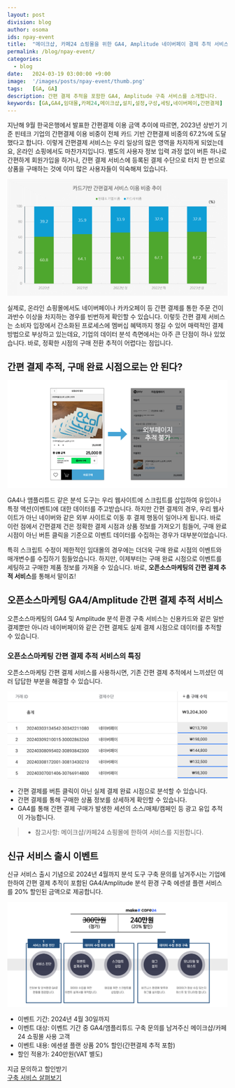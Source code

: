 ```yaml
---
layout: post
division: blog
author: osoma
ids: npay-event
title:  "메이크샵, 카페24 쇼핑몰을 위한 GA4, Amplitude 네이버페이 결제 추적 서비스 안내"
permalink: /blog/npay-event/
categories:
  - blog
date:   2024-03-19 03:00:00 +9:00
image:  '/images/posts/npay-event/thumb.png'
tags:   [GA, GA]
description: 간편 결제 추적을 포함한 GA4, Amplitude 구축 서비스를 소개합니다.
keywords: [GA,GA4,임대몰,카페24,메이크샵,설치,설정,구성,세팅,네이버페이,간편결제]
---
```


지난해 9월 한국은행에서 발표한 간편결제 이용 금액 추이에 따르면, 2023년 상반기 기준 핀테크 기업의 간편결제 이용 비중이 전체 카드 기반 간편결제 비중의 67.2%에 도달했다고 합니다. 이렇게 간편결제 서비스는 우리 일상의 많은 영역을 차지하게 되었는데요, 온라인 쇼핑에서도 마찬가지입니다. 별도의 사용자 정보 입력 과정 없이 버튼 하나로 간편하게 회원가입을 하거나, 간편 결제 서비스에 등록된 결제 수단으로 터치 한 번으로 상품을 구매하는 것에 이미 많은 사용자들이 익숙해져 있습니다.

![통계](/images/posts/npay-event/01.png)

실제로, 온라인 쇼핑몰에서도 네이버페이나 카카오페이 등 간편 결제를 통한 주문 건이 과반수 이상을 차지하는 경우를 빈번하게 확인할 수 있습니다. 이렇듯 간편 결제 서비스는 소비자 입장에서 간소화된 프로세스에 멤버십 혜택까지 챙길 수 있어 매력적인 결제 방법으로 부상하고 있는데요, 기업의 데이터 분석 측면에서는 아주 큰 단점이 하나 있었습니다. 바로, 정확한 시점의 구매 전환 추적이 어렵다는 점입니다.

## 간편 결제 추적, 구매 완료 시점으로는 안 된다?

![네이버페이 추적](/images/posts/npay-event/02.png)

GA4나 앰플리튜드 같은 분석 도구는 우리 웹사이트에 스크립트를 삽입하여 유입이나 특정 액션(이벤트)에 대한 데이터를 주고받습니다. 하지만 간편 결제의 경우, 우리 웹사이트가 아닌 네이버와 같은 외부 사이트로 이동 후 결제 행동이 일어나게 됩니다. 바로 이런 점에서 간편결제 건은 정확한 결제 시점과 상품 정보를 가져오기 힘들어, 구매 완료 시점이 아닌 버튼 클릭을 기준으로 이벤트 데이터를 수집하는 경우가 대부분이었습니다. 

특히 스크립트 수정이 제한적인 임대몰의 경우에는 더더욱 구매 완료 시점의 이벤트와 매개변수를 수집하기 힘들었습니다. 하지만, 이제부터는 구매 완료 시점으로 이벤트를 세팅하고 구매한 제품 정보를 가져올 수 있습니다. 바로, **오픈소스마케팅의 간편 결제 추적 서비스**를 통해서 말이죠!

## 오픈소스마케팅 GA4/Amplitude 간편 결제 추적 서비스

오픈소스마케팅의 GA4 및 Amplitude 분석 환경 구축 서비스는 신용카드와 같은 일반 결제뿐만 아니라 네이버페이와 같은 간편 결제도 실제 결제 시점으로 데이터를 추적할 수 있습니다. 

### 오픈소스마케팅 간편 결제 추적 서비스의 특징

오픈소스마케팅 간편 결제 서비스를 사용하시면, 기존 간편 결제 추적에서 느끼셨던 여러 답답한 부분을 해결할 수 있습니다.

![네이버페이 구매 데이터 예시](/images/posts/npay-event/03.png)

- 간편 결제를 버튼 클릭이 아닌 실제 결제 완료 시점으로 분석할 수 있습니다.
- 간편 결제를 통해 구매한 상품 정보를 상세하게 확인할 수 있습니다.
- GA4를 통해 간편 결제 구매가 발생한 세션의 소스/매체/캠페인 등 광고 유입 추적이 가능합니다.

> * 참고사항: 메이크샵/카페24 쇼핑몰에 한하여 서비스를 지원합니다.

## 신규 서비스 출시 이벤트

신규 서비스 출시 기념으로 2024년 4월까지 분석 도구 구축 문의를 남겨주시는 기업에 한하여 간편 결제 추적이 포함된 GA4/Amplitude 분석 환경 구축 에센셜 플랜 서비스를 20% 할인된 금액으로 제공합니다.

![GA4 구축 프로세스](/images/posts/npay-event/04.png)

- 이벤트 기간: 2024년 4월 30일까지
- 이벤트 대상: 이벤트 기간 중 GA4/앰플리튜드 구축 문의를 남겨주신 메이크샵/카페24 쇼핑몰 사용 고객
- 이벤트 내용: 에센셜 플랜 상품 20% 할인(간편결제 추적 포함)
- 할인 적용가: 240만원(VAT 별도)

<section class="subscribe section">
  <div class="container">
    <div class="row">
      <div class="col col-12">
        <div class="subscribe__inner">
          <div class="subscribe__info">
            <div class="subscribe-form">
              <a onclick="openContactForm();" class="button button--big subscribe-button text-white" data-tag-index="footer_contents" data-tag-content="컨설팅 문의하기_블로그 본문">
                지금 문의하고 할인받기
              </a>
            </div>
            <div class="subscribe-form mt-3">
              <a href="/ga-consulting/" class="button button--big subscribe-button text-white" data-tag-index="footer_contents" data-tag-content="구축 서비스 살펴보기_블로그 본문">
                구축 서비스 살펴보기
              </a>
            </div>
          </div>
        </div>
      </div>
    </div>
  </div>
</section>